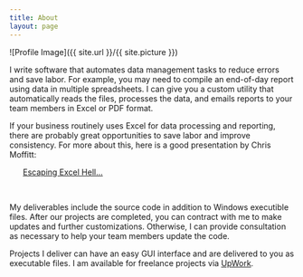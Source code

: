 ```yaml
---
title: About
layout: page
---
```

![Profile Image]({{ site.url }}/{{ site.picture }})

<p>I write software that automates data management tasks to reduce errors and save labor. For example, you may need to compile an end-of-day report using data in multiple spreadsheets. I can give you a custom utility that automatically reads the files, processes the data, and emails reports to your team members in Excel or PDF format.</p>

<p>If your business routinely uses Excel for data processing and reporting, there are probably great opportunities to save labor and improve consistency. For more about this, here is a good presentation by Chris Moffitt:</p>

<ul>
	<a href="https://github.com/chris1610/pbpython/blob/master/presentations/Escaping-Excel-Hell-with-Python-and-Pandas.pdf">Escaping Excel Hell...</a>
</ul>

<br>

<p>My deliverables include the source code in addition to Windows executible files. After our projects are completed, you can contract with me to make updates and further customizations. Otherwise, I can provide consultation as necessary to help your team members update the code.</p>

<p>Projects I deliver can have an easy GUI interface and are delivered to you as executable files. I am available for freelance projects via <a href="https://www.upwork.com/o/profiles/users/_~01191506b35232ebc4/?s=1110580753069494272">UpWork</a>.</p>
